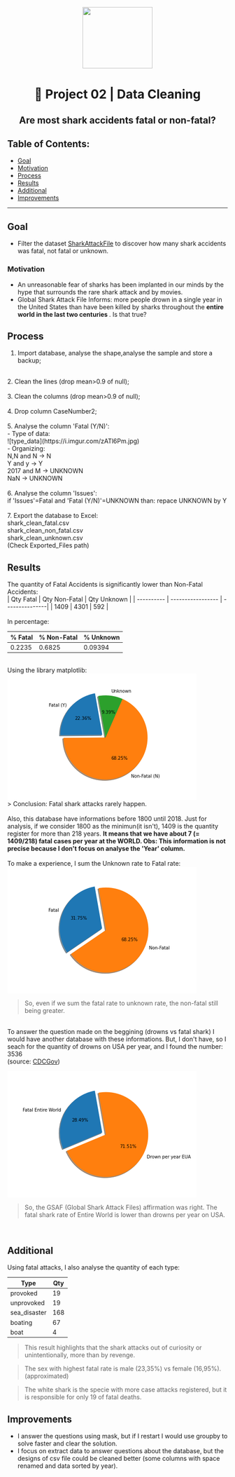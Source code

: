 <p align="center">
  <img width="160" height="140" src="https://imgshare.io/images/2020/09/01/shark_attack.png">
</p>
<h1 align="center">🧹 Project 02 | Data Cleaning </h>
<h2 align="center">Are most shark accidents fatal or non-fatal?</h>

## Table of Contents:

- [Goal](#goal)
- [Motivation](#motivation)
- [Process](#process)
- [Results](#results)
- [Additional](#additional)
- [Improvements](#improvements)
---

## Goal

- Filter the dataset <a href="http://www.sharkattackfile.net/whystudy.htm">SharkAttackFile</a> to discover how many shark accidents was fatal, not fatal or unknown.</br>

### Motivation

- An unreasonable fear of sharks has been implanted in our minds by the hype that surrounds the rare shark attack and by movies. 
- Global Shark Attack File Informs: more people drown in a single year in the United States than have been killed by sharks throughout the <b>entire world in the last two centuries </b> . Is that true?

## Process
1. Import database, analyse the shape,analyse the sample and store a backup;</br>
</br>
2. Clean the lines (drop mean>0.9 of null);</br>
</br>
3. Clean the columns (drop mean>0.9 of null);</br>
</br>
4. Drop column CaseNumber2; </br>
</br>
5. Analyse the column 'Fatal (Y/N)':</br>
- Type of data: </br>
![type_data](https://i.imgur.com/zATl6Pm.jpg)
</br>
- Organizing:</br>
N,N and N -> N</br>
Y and y   -> Y</br>
2017 and M -> UNKNOWN</br>
NaN -> UNKNOWN</br>
</br>
6. Analyse the column 'Issues':</br>
if 'Issues'=Fatal and 'Fatal (Y/N)'=UNKNOWN  than:
repace UNKNOWN by Y</br>
</br>
7. Export the database to Excel:</br>
shark_clean_fatal.csv</br>
shark_clean_non_fatal.csv</br>
shark_clean_unknown.csv</br>
(Check Exported_Files path)

## Results 
The quantity of Fatal Accidents is significantly lower than Non-Fatal Accidents: </br>
| Qty Fatal  |    Qty Non-Fatal    |   Qty Unknown   |
| ---------- | -----------------   |  ---------------|
|   1409     |       4301          |      592        |  
 </br>
 In percentage:
 
| % Fatal    |    % Non-Fatal    |     % Unknown   |
| ---------- | ----------------- |  ---------------|
|  0.2235    |       0.6825      |      0.09394    |  

</br>
Using the library matplotlib:</br>
<img align="center" src="https://github.com/leticiafossato/ironhack-projects/blob/master/Project%202%20-%20Shark%20Attacks/Image%20Graphs/Results_Quantity_Fatal.png?raw=true"></br>
> Conclusion: Fatal shark attacks rarely happen.</br>
</br>
Also, this database have informations before 1800 until 2018. Just for analysis, if we consider 1800 as the minimun(it isn't), 1409 is the quantity register for more than 218 years. <b>It means that we have about 7 (= 1409/218) fatal cases per year at the WORLD. Obs: This information is not precise because I don't focus on analyse the 'Year' column.</b></br>
</br>
To make a experience, I sum the Unknown rate to Fatal rate:</br>
<img align="center" src="https://github.com/leticiafossato/ironhack-projects/blob/master/Project%202%20-%20Shark%20Attacks/Image%20Graphs/Results_Quantity_Without_Unknown.png?raw=true">

> So, even if we sum the fatal rate to unknown rate, the non-fatal still being greater.
</br>
To answer the question made on the beggining (drowns vs fatal shark) I would have another database with these informations. But, I don't have, so I seach for the quantity of drowns on USA per year, and I found the number: 3536 </br>  
(source: <a href="https://www.cdc.gov/homeandrecreationalsafety/water-safety/waterinjuries-factsheet.html#:~:text=From%202005%2D2014%2C%20there%20were,drowning%20in%20boating%2Drelated%20incidents.&text=About%20one%20in%20five%20people,are%20children%2014%20and%20younger.">CDCGov</a>)</br>

<img align="center" src="https://github.com/leticiafossato/ironhack-projects/blob/master/Project%202%20-%20Shark%20Attacks/Image%20Graphs/Curiosity.png?raw=true"></br>
>So, the GSAF (Global Shark Attack Files) affirmation was right. The fatal shark rate of Entire World is lower than drowns per year on USA.</br>
</br>

## Additional
Using fatal attacks, I also analyse the quantity of each type: </br>

| Type         |    Qty   |  
| ----------   | ---------|
| provoked     |   19     |    
| unprovoked   |   19     |  
| sea_disaster |  168     | 
| boating      | 67       | 
| boat         | 4        | 

> This result highlights that the shark attacks out of curiosity or unintentionally, more than by revenge.</br>

> The sex with highest fatal rate is male (23,35%) vs female (16,95%). (approximated)

> The white shark is the specie with more case attacks registered, but it is responsible for only 19 of fatal deaths.

## Improvements
- I answer the questions using mask, but if I restart I would use groupby to solve faster and clear the solution.</br>
- I focus on extract data to answer questions about the database, but the designs of csv file could be cleaned better (some columns with space renamed and data sorted by year).
